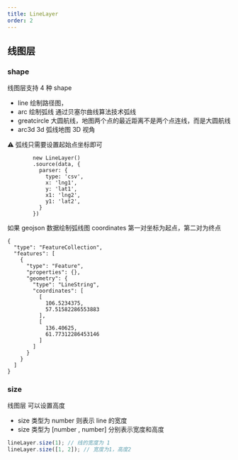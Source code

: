 ```yaml
---
title: LineLayer
order: 2
---
```


## 线图层

### shape

线图层支持 4 种 shape

- line 绘制路径图，
- arc 绘制弧线 通过贝塞尔曲线算法技术弧线
- greatcircle 大圆航线，地图两个点的最近距离不是两个点连线，而是大圆航线
- arc3d 3d 弧线地图 3D 视角

⚠️ 弧线只需要设置起始点坐标即可

```
        new LineLayer()
        .source(data, {
          parser: {
            type: 'csv',
            x: 'lng1',
            y: 'lat1',
            x1: 'lng2',
            y1: 'lat2',
          }
        })
```

如果 geojson 数据绘制弧线图 coordinates 第一对坐标为起点，第二对为终点

```
{
  "type": "FeatureCollection",
  "features": [
    {
      "type": "Feature",
      "properties": {},
      "geometry": {
        "type": "LineString",
        "coordinates": [
          [
            106.5234375,
            57.51582286553883
          ],
          [
            136.40625,
            61.77312286453146
          ]
        ]
      }
    }
  ]
}

```

### size

线图层 可以设置高度

- size 类型为 number 则表示 line 的宽度
- size 类型为 [number , number] 分别表示宽度和高度

```javascript
lineLayer.size(1); // 线的宽度为 1
lineLayer.size([1, 2]); // 宽度为1，高度2
```

